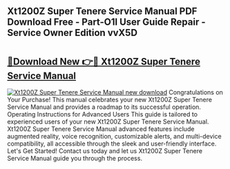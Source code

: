## Xt1200Z Super Tenere Service Manual PDF Download Free - Part-O1l User Guide Repair - Service Owner Edition vvX5D

# <h2><a href="http://bc81076.oget.top/?id=Xt1200Z+Super+Tenere+Service+Manual">🔗Download New 👉🔴 Xt1200Z Super Tenere Service Manual</a></h2>

[![Xt1200Z Super Tenere Service Manual new download](https://i.imgur.com/5g1atiW.png)](http://bc81076.oget.top/?id=Xt1200Z+Super+Tenere+Service+Manual)
Congratulations on Your Purchase! This manual celebrates your new Xt1200Z Super Tenere Service Manual and provides a roadmap to its successful operation. Operating Instructions for Advanced Users This guide is tailored to experienced users of your new Xt1200Z Super Tenere Service Manual. Xt1200Z Super Tenere Service Manual advanced features include augmented reality, voice recognition, customizable alerts, and multi-device compatibility, all accessible through the sleek and user-friendly interface. Let's Get Started! Contact us today and let us Xt1200Z Super Tenere Service Manual guide you through the process.
